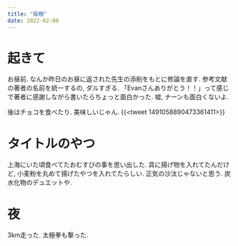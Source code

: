 ```yaml
---
title: "飯糰"
date: 2022-02-08
---
```



# 起きて
お昼前. なんか昨日のお昼に返された先生の添削をもとに修論を直す. 参考文献の著者の名前を統一するの, ダルすぎる. 「Evanさんありがとう！！」って感じで著者に感謝しながら書いたらちょっと面白かった. 嘘, ナーンも面白くないよ.

後はチョコを食べたり. 美味しいじゃん.
{{<tweet 1491058890473361411>}}

# タイトルのやつ
上海にいた頃食べてたおむすびの事を思い出した. 具に揚げ物を入れてたんだけど, 小麦粉を丸めて揚げたやつを入れてたらしい. 正気の沙汰じゃないと思う. 炭水化物のデュエットや.
# 夜
3km走った. 太極拳も撃った.